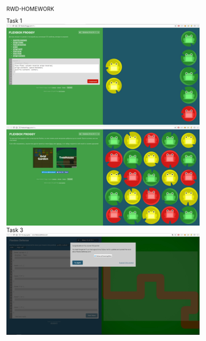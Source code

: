 RWD-HOMEWORK

Task 1 ![TASK 1-1](https://github.com/ArtemChepeliuk/RWD_HW/blob/master/img/task1-1.jpg)
       ![TASK 1-2](https://github.com/ArtemChepeliuk/RWD_HW/blob/master/img/task1-2.jpg)
Task 3 ![TASK 1-2](https://github.com/ArtemChepeliuk/RWD_HW/blob/master/img/task3.jpg)
